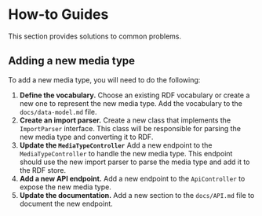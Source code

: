 # How-to Guides

This section provides solutions to common problems.

## Adding a new media type

To add a new media type, you will need to do the following:

1.  **Define the vocabulary.** Choose an existing RDF vocabulary or create a new one to represent the new media type. Add the vocabulary to the `docs/data-model.md` file.
2.  **Create an import parser.** Create a new class that implements the `ImportParser` interface. This class will be responsible for parsing the new media type and converting it to RDF.
3.  **Update the `MediaTypeController`** Add a new endpoint to the `MediaTypeController` to handle the new media type. This endpoint should use the new import parser to parse the media type and add it to the RDF store.
4.  **Add a new API endpoint.** Add a new endpoint to the `ApiController` to expose the new media type.
5.  **Update the documentation.** Add a new section to the `docs/API.md` file to document the new endpoint.
